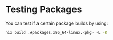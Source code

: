 # Testing Packages

You can test if a certain package builds by using:

```sh
nix build .#packages.x86_64-linux.<pkg> -L -K 
```
